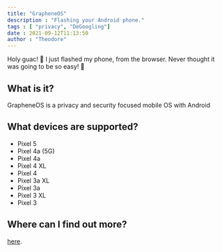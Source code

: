 ```yaml
---
title: "GrapheneOS" 
description : "Flashing your Android phone." 
tags : [ "privacy", "DeGoogling"]
date : 2021-09-12T11:13:50
author : "Theodore" 
---
```


Holy guac! 🥑 I just flashed my phone, from the browser. 
Never thought it was going to be so easy! 🤯

## What is it?

GrapheneOS is a privacy and security focused mobile OS with Android

## What devices are supported?

- Pixel 5
- Pixel 4a (5G)
- Pixel 4a 
- Pixel 4 XL 
- Pixel 4 
- Pixel 3a XL 
- Pixel 3a 
- Pixel 3 XL 
- Pixel 3 

## Where can I find out more? 

[here](https://grapheneos.org/).